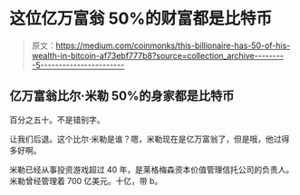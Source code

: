 # 这位亿万富翁 50%的财富都是比特币

> 原文：<https://medium.com/coinmonks/this-billionaire-has-50-of-his-wealth-in-bitcoin-af73ebf777b8?source=collection_archive---------5----------------------->

## **亿万富翁比尔·米勒 50%的身家都是比特币**

百分之五十。不是错别字。

让我们后退。这个比尔·米勒是谁？嗯，米勒现在是亿万富翁了，但是哦，他过得多好啊。

米勒已经从事投资游戏超过 40 年，是莱格梅森资本价值管理信托公司的负责人。米勒曾经管理着 700 亿美元。十亿，带 b。